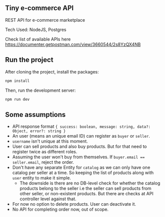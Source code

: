 ## Tiny e-commerce API

REST API for e-commerce marketplace

Tech Used: NodeJS, Postgres

Check list of available APIs here https://documenter.getpostman.com/view/3660544/2s8YzQX4NB

## Run the project

After cloning the project, install the packages:

```bash
npm install
```

Then, run the development server:

```bash
npm run dev
```

## Some assumptions

- API response format `{ success: boolean, message: string, data?: Object, error?: string }`
- An user (means an unique email ID) can register as `buyer` or `seller`.
- `username` isn't unique at this moment.
- User can sell products and also buy products. But for that need to register twice as different roles.
- Assuming the user won't buy from themselves. If `buyer.email == seller.email`, reject the order.
- Don't have any separate Entity for `catalog` as we can only have one catalog per seller at a time. So keeping the list of products along with `user` entity to make it simple.
  - The downside is there are no DB-level check for whether the catalog products belong to the seller i.e the seller can sell products from other seller, or non-existent products. But there are checks at API controller level against that.
- For now no option to delete products. User can deactivate it.
- No API for completing order now, out of scope.

